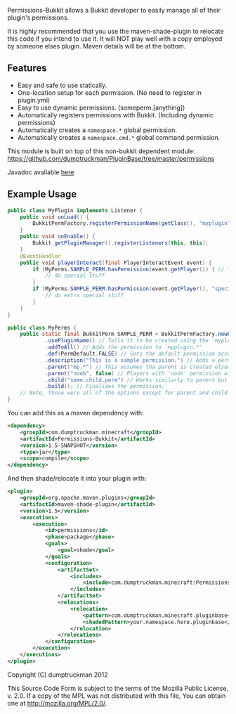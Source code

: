 Permissions-Bukkit allows a Bukkit developer to easily manage all of their plugin's permissions.

It is highly recommended that you use the maven-shade-plugin to relocate this code if you intend to use it.  It will NOT play well with a copy employed by someone elses plugin.  Maven details will be at the bottom.

Features
--------
* Easy and safe to use statically.
* One-location setup for each permission. (No need to register in plugin.yml)
* Easy to use dynamic permissions. (someperm.[anything])
* Automatically registers permissions with Bukkit. (Including dynamic permissions)
* Automatically creates a `namespace.*` global permission.
* Automatically creates a `namespace.cmd.*` global command permission.

This module is built on top of this non-bukkit dependent module: https://github.com/dumptruckman/PluginBase/tree/master/permissions

Javadoc available [here](http://ci.onarandombox.com/job/PluginBase/javadoc/com/dumptruckman/minecraft/pluginbase/permission/package-summary.html)

Example Usage
-------------
``` java
public class MyPlugin implements Listener {
    public void onLoad() {
        BukkitPermFactory.registerPermissionName(getClass(), "myplugin"); // Tells the lib what your top level permission namespace is.
    }
    public void onEnable() {
        Bukkit.getPluginManager().registerListeners(this, this);
    }
    @EventHandler
    public void playerInteract(final PlayerInteractEvent event) {
        if (MyPerms.SAMPLE_PERM.hasPermission(event.getPlayer()) { // The resulting permission this checks is 'myplugin.sample'
            // do special stuff
        }
        if (MyPerms.SAMPLE_PERM.hasPermission(event.getPlayer(), "special")) { // The resulting permission this checks is 'myplugin.sample.special'
            // do extra special stuff
        }
    }
}

public class MyPerms {
    public static final BukkitPerm SAMPLE_PERM = BukkitPermFactory.newBukkitPerm(MyPlugin.class, "sample") // The permission name is passed in here
            .usePluginName() // Tells it to be created using the 'myplugin.' as the prefix (lowercased from above name automatically)
            .addToAll() // Adds the permission to 'myplugin.*'
            .def(PermDefault.FALSE) // Sets the default permission access
            .description("This is a sample permission.") // Adds a permission description
            .parent("mp.*") // This assumes tha parent is created elsewhere.  You can alternately pass in a BukkitPerm object.
            .parent("noob", false) // Players with 'noob' permission will not have access to this permission by default
            .child("some.child.perm") // Works similarly to parent but affects the default of the child
            .build(); // Finalizes the permission.
    // Note, those were all of the options except for parent and child methods with different signatures.
}
```

You can add this as a maven dependency with:
``` xml
<dependency>
    <groupId>com.dumptruckman.minecraft</groupId>
    <artifactId>Permissions-Bukkit</artifactId>
    <version>1.5-SNAPSHOT</version>
    <type>jar</type>
    <scope>compile</scope>
</dependency>
```
And then shade/relocate it into your plugin with:
``` xml
<plugin>
    <groupId>org.apache.maven.plugins</groupId>
    <artifactId>maven-shade-plugin</artifactId>
    <version>1.5</version>
    <executions>
        <execution>
            <id>permissions</id>
            <phase>package</phase>
            <goals>
                <goal>shade</goal>
            </goals>
            <configuration>
                <artifactSet>
                    <includes>
                        <include>com.dumptruckman.minecraft:Permissions-Bukkit</include>
                    </includes>
                </artifactSet>
                <relocations>
                    <relocation>
                        <pattern>com.dumptruckman.minecraft.pluginbase</pattern>
                        <shadedPattern>your.namespace.here.pluginbase</shadedPattern>
                    </relocation>
                </relocations>
            </configuration>
        </execution>
    </executions>
</plugin>
```

Copyright (C) dumptruckman 2012

This Source Code Form is subject to the terms of the Mozilla Public
License, v. 2.0. If a copy of the MPL was not distributed with this
file, You can obtain one at http://mozilla.org/MPL/2.0/.
